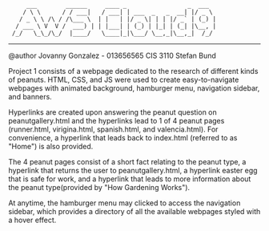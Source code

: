          ___        ______     ____ _                 _  ___  
        / \ \      / / ___|   / ___| | ___  _   _  __| |/ _ \ 
       / _ \ \ /\ / /\___ \  | |   | |/ _ \| | | |/ _` | (_) |
      / ___ \ V  V /  ___) | | |___| | (_) | |_| | (_| |\__, |
     /_/   \_\_/\_/  |____/   \____|_|\___/ \__,_|\__,_|  /_/ 
 ----------------------------------------------------------------- 


@author Jovanny Gonzalez - 013656565
CIS 3110
Stefan Bund

Project 1 consists of a webpage dedicated to the research of different kinds of peanuts. HTML, CSS, and JS were used to create easy-to-navigate webpages with animated background, hamburger menu, navigation sidebar, and banners. 

Hyperlinks are created upon answering the peanut question on peanutgallery.html and the hyperlinks lead to 1 of 4 peanut pages (runner.html, virigina.html, spanish.html, and valencia.html). For convenience, a hyperlink that leads back to index.html (referred to as "Home") is also provided. 

The 4 peanut pages consist of a short fact relating to the peanut type, a hyperlink that returns the user to peanutgallery.html, a hyperlink easter egg that is safe for work, and a hyperlink that leads to more information about the peanut type(provided by "How Gardening Works"). 

At anytime, the hamburger menu may clicked to access the navigation sidebar, which provides a directory of all the available webpages styled with a hover effect.  

